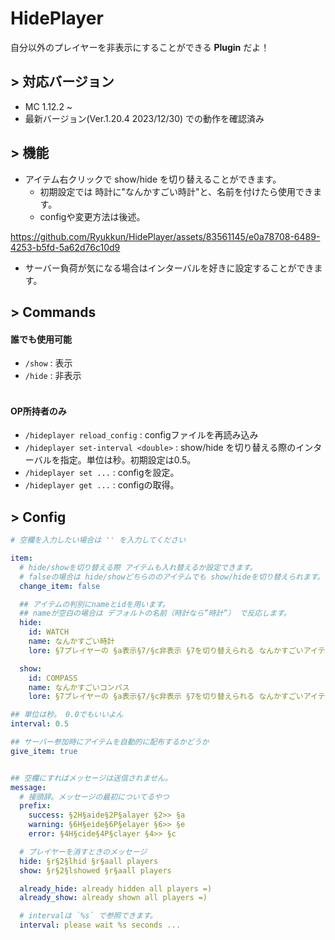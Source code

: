# HidePlayer
自分以外のプレイヤーを非表示にすることができる **Plugin** だよ！

## > 対応バージョン
- MC 1.12.2 ~
- 最新バージョン(Ver.1.20.4 2023/12/30) での動作を確認済み

## > 機能
- アイテム右クリックで show/hide を切り替えることができます。
  - 初期設定では 時計に"なんかすごい時計"と、名前を付けたら使用できます。
  - configや変更方法は後述。
 
https://github.com/Ryukkun/HidePlayer/assets/83561145/e0a78708-6489-4253-b5fd-5a62d76c10d9
    
- サーバー負荷が気になる場合はインターバルを好きに設定することができます。

## > Commands
#### 誰でも使用可能
- `/show` : 表示
- `/hide` : 非表示
  <br><br>
#### OP所持者のみ
- `/hideplayer reload_config` : configファイルを再読み込み
- `/hideplayer set-interval <double>` : show/hide を切り替える際のインターバルを指定。単位は秒。初期設定は0.5。
- `/hideplayer set ...` : configを設定。
- `/hideplayer get ...` : configの取得。

## > Config
```YAML
# 空欄を入力したい場合は '' を入力してください

item:
  # hide/showを切り替える際 アイテムも入れ替えるか設定できます。
  # falseの場合は hide/showどちらののアイテムでも show/hideを切り替えられます。
  change_item: false

  ## アイテムの判別にnameとidを用います。
  ## nameが空白の場合は デフォルトの名前（時計なら”時計”） で反応します。
  hide:
    id: WATCH
    name: なんかすごい時計
    lore: §7プレイヤーの §a表示§7/§c非表示 §7を切り替えられる なんかすごいアイテムだよ!

  show:
    id: COMPASS
    name: なんかすごいコンパス
    lore: §7プレイヤーの §a表示§7/§c非表示 §7を切り替えられる なんかすごいアイテムだよ!

## 単位は秒。 0.0でもいいよん
interval: 0.5

## サーバー参加時にアイテムを自動的に配布するかどうか
give_item: true


## 空欄にすればメッセージは送信されません。
message:
  # 接頭辞。メッセージの最初についてるやつ
  prefix:
    success: §2H§aide§2P§alayer §2>> §a
    warning: §6H§eide§6P§elayer §6>> §e
    error: §4H§cide§4P§clayer §4>> §c

  # プレイヤーを消すときのメッセージ
  hide: §r§2§lhid §r§aall players
  show: §r§2§lshowed §r§aall players

  already_hide: already hidden all players =)
  already_show: already shown all players =)

  # intervalは `%s` で参照できます。
  interval: please wait %s seconds ...
```
